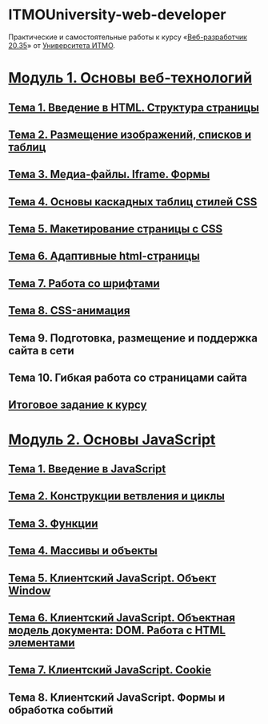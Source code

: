 # ITMOUniversity-web-developer

Практические и самостоятельные работы к курсу «[Веб-разработчик 20.35](https://design.itmo.ru/courses/web_developer_junior/)» от [Университета ИТМО](https://itmo.ru).

# [Модуль 1. Основы веб-технологий](Module_1/)
## [Тема 1. Введение в HTML. Структура страницы](Module_1/loschenkov_SRSWEB_1)
## [Тема 2. Размещение изображений, списков и таблиц](Module_1/loschenkov_SRSWEB_2)
## [Тема 3. Медиа-файлы. Iframe. Формы](Module_1/loschenkov_SRSWEB_3)
## [Тема 4. Основы каскадных таблиц стилей CSS](Module_1/loschenkov_SRSWEB_4)
## [Тема 5. Макетирование страницы с CSS](Module_1/loschenkov_SRSWEB_5)
## [Тема 6. Адаптивные html-страницы](Module_1/loschenkov_SRSWEB_6)
## [Тема 7. Работа со шрифтами](Module_1/loschenkov_SRSWEB_7)
## [Тема 8. CSS-анимация](Module_1/loschenkov_SRSWEB_8)
## Тема 9. Подготовка, размещение и поддержка сайта в сети
## Тема 10. Гибкая работа со страницами сайта
## [Итоговое задание к курсу](https://github.com/InventiveSpark/ITMOUniversity-web-developer-Module_1-final)

# [Модуль 2. Основы JavaScript](Module_2/)
## [Тема 1. Введение в JavaScript](Module_2/loschenkov_JSBasics_1)
## [Тема 2. Конструкции ветвления и циклы](Module_2/loschenkov_JSBasics_2)
## [Тема 3. Функции](Module_2/loschenkov_JSBasics_3)
## [Тема 4. Массивы и объекты](Module_2/loschenkov_JSBasics_4)
## [Тема 5. Клиентский JavaScript. Объект Window](Module_2/loschenkov_JSBasics_5)
## [Тема 6. Клиентский JavaScript. Объектная модель документа: DOM. Работа с HTML элементами](Module_2/loschenkov_JSBasics_6)
## [Тема 7. Клиентский JavaScript. Cookie](Module_2/loschenkov_JSBasics_7)
## Тема 8. Клиентский JavaScript. Формы и обработка событий